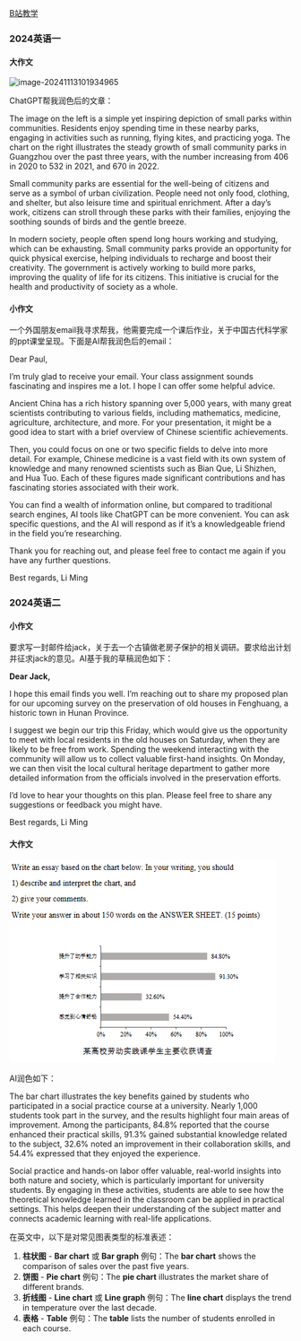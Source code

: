 

[B站教学](https://www.bilibili.com/video/BV1MY4y1K7VQ?spm_id_from=333.788.videopod.episodes&vd_source=2173cb93b451f2278a1c87becf3ef529&p=5)

### 2024英语一

#### 大作文

![image-20241113101934965](D:\GitHub\Old_LianPo\img\image-20241113101934965.png)

ChatGPT帮我润色后的文章：

The image on the left is a simple yet inspiring depiction of small parks within communities. Residents enjoy spending time in these nearby parks, engaging in activities such as running, flying kites, and practicing yoga. The chart on the right illustrates the steady growth of small community parks in Guangzhou over the past three years, with the number increasing from 406 in 2020 to 532 in 2021, and 670 in 2022.

Small community parks are essential for the well-being of citizens and serve as a symbol of urban civilization. People need not only food, clothing, and shelter, but also leisure time and spiritual enrichment. After a day’s work, citizens can stroll through these parks with their families, enjoying the soothing sounds of birds and the gentle breeze.

In modern society, people often spend long hours working and studying, which can be exhausting. Small community parks provide an opportunity for quick physical exercise, helping individuals to recharge and boost their creativity. The government is actively working to build more parks, improving the quality of life for its citizens. This initiative is crucial for the health and productivity of society as a whole.



#### 小作文

一个外国朋友email我寻求帮我，他需要完成一个课后作业，关于中国古代科学家的ppt课堂呈现。下面是AI帮我润色后的email：

Dear Paul,

I’m truly glad to receive your email. Your class assignment sounds fascinating and inspires me a lot. I hope I can offer some helpful advice.

Ancient China has a rich history spanning over 5,000 years, with many great scientists contributing to various fields, including mathematics, medicine, agriculture, architecture, and more. For your presentation, it might be a good idea to start with a brief overview of Chinese scientific achievements.

Then, you could focus on one or two specific fields to delve into more detail. For example, Chinese medicine is a vast field with its own system of knowledge and many renowned scientists such as Bian Que, Li Shizhen, and Hua Tuo. Each of these figures made significant contributions and has fascinating stories associated with their work.

You can find a wealth of information online, but compared to traditional search engines, AI tools like ChatGPT can be more convenient. You can ask specific questions, and the AI will respond as if it’s a knowledgeable friend in the field you’re researching.

Thank you for reaching out, and please feel free to contact me again if you have any further questions.

Best regards,
Li Ming

### 2024英语二

#### 小作文

要求写一封邮件给jack，关于去一个古镇做老房子保护的相关调研。要求给出计划并征求jack的意见。AI基于我的草稿润色如下：

**Dear Jack,**

I hope this email finds you well. I’m reaching out to share my proposed plan for our upcoming survey on the preservation of old houses in Fenghuang, a historic town in Hunan Province.

I suggest we begin our trip this Friday, which would give us the opportunity to meet with local residents in the old houses on Saturday, when they are likely to be free from work. Spending the weekend interacting with the community will allow us to collect valuable first-hand insights. On Monday, we can then visit the local cultural heritage department to gather more detailed information from the officials involved in the preservation efforts.

I’d love to hear your thoughts on this plan. Please feel free to share any suggestions or feedback you might have.

Best regards,
Li Ming

#### 大作文

![image-20241114093617021](img/image-20241114093617021.png)

AI润色如下：

The bar chart illustrates the key benefits gained by students who participated in a social practice course at a university. Nearly 1,000 students took part in the survey, and the results highlight four main areas of improvement. Among the participants, 84.8% reported that the course enhanced their practical skills, 91.3% gained substantial knowledge related to the subject, 32.6% noted an improvement in their collaboration skills, and 54.4% expressed that they enjoyed the experience.

Social practice and hands-on labor offer valuable, real-world insights into both nature and society, which is particularly important for university students. By engaging in these activities, students are able to see how the theoretical knowledge learned in the classroom can be applied in practical settings. This helps deepen their understanding of the subject matter and connects academic learning with real-life applications.



在英文中，以下是对常见图表类型的标准表述：

1. **柱状图** - **Bar chart** 或 **Bar graph**
   例句：The **bar chart** shows the comparison of sales over the past five years.
2. **饼图** - **Pie chart**
   例句：The **pie chart** illustrates the market share of different brands.
3. **折线图** - **Line chart** 或 **Line graph**
   例句：The **line chart** displays the trend in temperature over the last decade.
4. **表格** - **Table**
   例句：The **table** lists the number of students enrolled in each course.